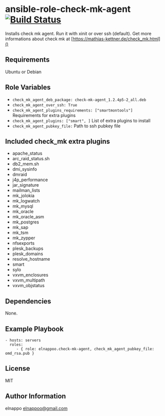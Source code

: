 # ansible-role-check-mk-agent [![Build Status](https://travis-ci.org/elnappo/ansible-role-check-mk-agent.svg?branch=master)](https://travis-ci.org/elnappo/ansible-role-check-mk-agent)
Installs check mk agent. Run it with xinit or over ssh (default). Get more informations about check mk at [https://mathias-kettner.de/check_mk.html]()

## Requirements
Ubuntu or Debian

## Role Variables
* `check_mk_agent_deb_package: check-mk-agent_1.2.4p5-2_all.deb`
* `check_mk_agent_over_ssh: True`
* `check_mk_agent_plugins_requirements: ["smartmontools"]` Requirements for extra plugins
* `check_mk_agent_plugins: ["smart", ]` List of extra plugins to install
* `check_mk_agent_pubkey_file:` Path to ssh pubkey file 

## Included check_mk extra plugins
* apache_status
* arc_raid_status.sh
* db2_mem.sh
* dmi_sysinfo
* dmraid
* j4p_performance
* jar_signature
* mailman_lists
* mk_jolokia
* mk_logwatch
* mk_mysql
* mk_oracle
* mk_oracle_asm
* mk_postgres
* mk_sap
* mk_tsm
* mk_zypper
* nfsexports
* plesk_backups
* plesk_domains
* resolve_hostname
* smart
* sylo
* vxvm_enclosures
* vxvm_multipath
* vxvm_objstatus

## Dependencies
None.

## Example Playbook
    - hosts: servers
      roles:
         - { role: elnappoo.check-mk-agent, check_mk_agent_pubkey_file: omd_rsa.pub }

## License
MIT

## Author Information
elnappo <elnappoo@gmail.com>
